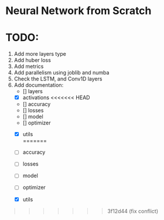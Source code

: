 # Neural Network from Scratch

# TODO:
1. Add more layers type
2. Add huber loss
3. Add metrics
4. Add parallelism using joblib and numba
5. Check the LSTM, and Conv1D layers
6. Add documentation:
    - [] layers 
    - [x] activations
<<<<<<< HEAD
    - [] accuracy 
    - [] losses 
    - [] model 
    - [] optimizer
    - [x] utils  
=======
    - [ ] accuracy 
    - [ ] losses 
    - [ ] model 
    - [ ] optimizer
    - [x] utils  

    
>>>>>>> 3f12d44 (fix conflict)
